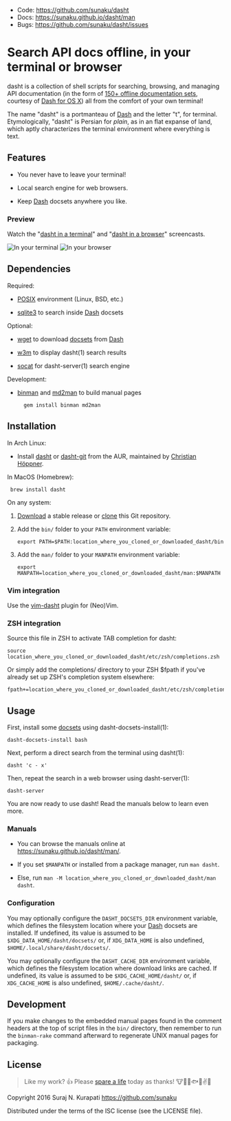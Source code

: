 * Code: <https://github.com/sunaku/dasht>
* Docs: <https://sunaku.github.io/dasht/man>
* Bugs: <https://github.com/sunaku/dasht/issues>

# Search API docs offline, in your terminal or browser

dasht is a collection of shell scripts for searching, browsing, and managing
API documentation (in the form of [150+ offline documentation sets][docsets],
courtesy of [Dash for OS X][Dash]) all from the comfort of your own terminal!

The name "dasht" is a portmanteau of [Dash] and the letter "t", for terminal.
Etymologically, "dasht" is Persian for _plain_, as in an flat expanse of land,
which aptly characterizes the terminal environment where everything is text.

[Dash]: https://kapeli.com/dash
[docsets]: https://kapeli.com/dash#docsets

## Features

* You never have to leave your terminal!

* Local search engine for web browsers.

* Keep [Dash] docsets anywhere you like.

### Preview

Watch the "[dasht in a terminal](https://vimeo.com/159462598)"
and "[dasht in a browser](https://vimeo.com/159462774)" screencasts.

![In your terminal](https://github.com/sunaku/dasht/raw/gh-pages/terminal.png)
![In your browser](https://github.com/sunaku/dasht/raw/gh-pages/browser.png)

## Dependencies

Required:

[POSIX]: http://pubs.opengroup.org/onlinepubs/9699919799/

* [POSIX] environment (Linux, BSD, etc.)

[sqlite3]: https://www.sqlite.org/cli.html

* [sqlite3] to search inside [Dash] docsets

Optional:

[wget]: https://www.gnu.org/software/wget/

* [wget] to download [docsets] from [Dash]

[w3m]: http://w3m.sourceforge.net/

* [w3m] to display dasht(1) search results

[socat]: http://www.dest-unreach.org/socat/

* [socat] for dasht-server(1) search engine

Development:

[binman]: https://sunaku.github.io/binman/
[md2man]: https://sunaku.github.io/md2man/

* [binman] and [md2man] to build manual pages

        gem install binman md2man

## Installation

In Arch Linux:

* Install [dasht](https://aur.archlinux.org/packages/dasht/) or
  [dasht-git](https://aur.archlinux.org/packages/dasht-git/) from the AUR,
  maintained by [Christian Höppner](https://github.com/mkaito).

In MacOS (Homebrew):
```
 brew install dasht
```
 
On any system:

[download]: https://github.com/sunaku/dasht/releases
[clone]: https://github.com/sunaku/dasht.git

1.  [Download] a stable release or [clone] this Git repository.

2.  Add the `bin/` folder to your `PATH` environment variable:

        export PATH=$PATH:location_where_you_cloned_or_downloaded_dasht/bin

3.  Add the `man/` folder to your `MANPATH` environment variable:

        export MANPATH=location_where_you_cloned_or_downloaded_dasht/man:$MANPATH

### Vim integration

Use the [vim-dasht](https://github.com/sunaku/vim-dasht) plugin for (Neo)Vim.

### ZSH integration

Source this file in ZSH to activate TAB completion for dasht:

    source location_where_you_cloned_or_downloaded_dasht/etc/zsh/completions.zsh

Or simply add the completions/ directory to your ZSH $fpath
if you've already set up ZSH's completion system elsewhere:

    fpath+=location_where_you_cloned_or_downloaded_dasht/etc/zsh/completions/

## Usage

First, install some [docsets] using dasht-docsets-install(1):

    dasht-docsets-install bash

Next, perform a direct search from the terminal using dasht(1):

    dasht 'c - x'

Then, repeat the search in a web browser using dasht-server(1):

    dasht-server

You are now ready to use dasht!  Read the manuals below to learn even more.

### Manuals

* You can browse the manuals online at <https://sunaku.github.io/dasht/man/>.

* If you set `$MANPATH` or installed from a package manager, run `man dasht`.

* Else, run `man -M location_where_you_cloned_or_downloaded_dasht/man dasht`.

### Configuration

You may optionally configure the `DASHT_DOCSETS_DIR` environment variable,
which defines the filesystem location where your [Dash] docsets are installed.
If undefined, its value is assumed to be `$XDG_DATA_HOME/dasht/docsets/` or,
if `XDG_DATA_HOME` is also undefined, `$HOME/.local/share/dasht/docsets/`.

You may optionally configure the `DASHT_CACHE_DIR` environment variable,
which defines the filesystem location where download links are cached.
If undefined, its value is assumed to be `$XDG_CACHE_HOME/dasht/`
or, if `XDG_CACHE_HOME` is also undefined, `$HOME/.cache/dasht/`.

## Development

If you make changes to the embedded manual pages found in the comment headers
at the top of script files in the `bin/` directory, then remember to run the
`binman-rake` command afterward to regenerate UNIX manual pages for packaging.

## License

[Spare A Life]: https://sunaku.github.io/vegan-for-life.html
> Like my work? :+1:  Please [spare a life] today as thanks!
:cow::pig::chicken::fish::speak_no_evil::v::revolving_hearts:

Copyright 2016 Suraj N. Kurapati <https://github.com/sunaku>

Distributed under the terms of the ISC license (see the LICENSE file).
